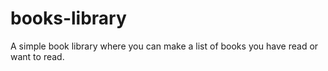 # books-library
A simple book library where you can make a list of books you have read or want to read.
